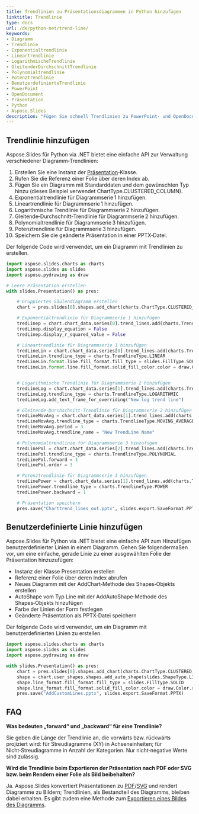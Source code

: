 ```yaml
---
title: Trendlinien zu Präsentationsdiagrammen in Python hinzufügen
linktitle: Trendlinie
type: docs
url: /de/python-net/trend-line/
keywords:
- Diagramm
- Trendlinie
- Exponentialtrendlinie
- Lineartrendlinie
- LogarithmischeTrendlinie
- GleitenderDurchschnittTrendlinie
- Polynomialtrendlinie
- Potenztrendlinie
- BenutzerdefinierteTrendlinie
- PowerPoint
- OpenDocument
- Präsentation
- Python
- Aspose.Slides
description: "Fügen Sie schnell Trendlinien zu PowerPoint- und OpenDocument-Diagrammen mit Aspose.Slides für Python via .NET hinzu und passen Sie sie an – ein praktischer Leitfaden und Codebeispiele zur Verbesserung der Prognosegenauigkeit und zur Einbindung Ihres Publikums."
---
```


## **Trendlinie hinzufügen**
Aspose.Slides für Python via .NET bietet eine einfache API zur Verwaltung verschiedener Diagramm‑Trendlinien:

1. Erstellen Sie eine Instanz der [Präsentation](https://reference.aspose.com/slides/python-net/aspose.slides/presentation/)‑Klasse.  
2. Rufen Sie die Referenz einer Folie über deren Index ab.  
3. Fügen Sie ein Diagramm mit Standarddaten und dem gewünschten Typ hinzu (dieses Beispiel verwendet ChartType.CLUSTERED_COLUMN).  
4. Exponentialtrendlinie für Diagrammserie 1 hinzufügen.  
5. Lineartrendlinie für Diagrammserie 1 hinzufügen.  
6. Logarithmische Trendlinie für Diagrammserie 2 hinzufügen.  
7. Gleitende‑Durchschnitt‑Trendlinie für Diagrammserie 2 hinzufügen.  
8. Polynomialtrendlinie für Diagrammserie 3 hinzufügen.  
9. Potenztrendlinie für Diagrammserie 3 hinzufügen.  
10. Speichern Sie die geänderte Präsentation in einer PPTX‑Datei.

Der folgende Code wird verwendet, um ein Diagramm mit Trendlinien zu erstellen.

```py
import aspose.slides.charts as charts
import aspose.slides as slides
import aspose.pydrawing as draw

# Leere Präsentation erstellen
with slides.Presentation() as pres:

    # Gruppiertes Säulendiagramm erstellen
    chart = pres.slides[0].shapes.add_chart(charts.ChartType.CLUSTERED_COLUMN, 20, 20, 500, 400)

    # Exponentialtrendlinie für Diagrammserie 1 hinzufügen
    tredLinep = chart.chart_data.series[0].trend_lines.add(charts.TrendlineType.EXPONENTIAL)
    tredLinep.display_equation = False
    tredLinep.display_r_squared_value = False

    # Lineartrendlinie für Diagrammserie 1 hinzufügen
    tredLineLin = chart.chart_data.series[0].trend_lines.add(charts.TrendlineType.LINEAR)
    tredLineLin.trendline_type = charts.TrendlineType.LINEAR
    tredLineLin.format.line.fill_format.fill_type = slides.FillType.SOLID
    tredLineLin.format.line.fill_format.solid_fill_color.color = draw.Color.red


    # Logarithmische Trendlinie für Diagrammserie 2 hinzufügen
    tredLineLog = chart.chart_data.series[1].trend_lines.add(charts.TrendlineType.LOGARITHMIC)
    tredLineLog.trendline_type = charts.TrendlineType.LOGARITHMIC
    tredLineLog.add_text_frame_for_overriding("New log trend line")

    # Gleitende‑Durchschnitt‑Trendlinie für Diagrammserie 2 hinzufügen
    tredLineMovAvg = chart.chart_data.series[1].trend_lines.add(charts.TrendlineType.MOVING_AVERAGE)
    tredLineMovAvg.trendline_type = charts.TrendlineType.MOVING_AVERAGE
    tredLineMovAvg.period = 3
    tredLineMovAvg.trendline_name = "New TrendLine Name"

    # Polynomialtrendlinie für Diagrammserie 3 hinzufügen
    tredLinePol = chart.chart_data.series[2].trend_lines.add(charts.TrendlineType.POLYNOMIAL)
    tredLinePol.trendline_type = charts.TrendlineType.POLYNOMIAL
    tredLinePol.forward = 1
    tredLinePol.order = 3

    # Potenztrendlinie für Diagrammserie 3 hinzufügen
    tredLinePower = chart.chart_data.series[1].trend_lines.add(charts.TrendlineType.POWER)
    tredLinePower.trendline_type = charts.TrendlineType.POWER
    tredLinePower.backward = 1

    # Präsentation speichern
    pres.save("Charttrend_lines_out.pptx", slides.export.SaveFormat.PPTX)
```

## **Benutzerdefinierte Linie hinzufügen**
Aspose.Slides für Python via .NET bietet eine einfache API zum Hinzufügen benutzerdefinierter Linien in einem Diagramm. Gehen Sie folgendermaßen vor, um eine einfache, gerade Linie zu einer ausgewählten Folie der Präsentation hinzuzufügen:

- Instanz der Klasse Presentation erstellen  
- Referenz einer Folie über deren Index abrufen  
- Neues Diagramm mit der AddChart‑Methode des Shapes‑Objekts erstellen  
- AutoShape vom Typ Line mit der AddAutoShape‑Methode des Shapes‑Objekts hinzufügen  
- Farbe der Linien der Form festlegen  
- Geänderte Präsentation als PPTX‑Datei speichern  

Der folgende Code wird verwendet, um ein Diagramm mit benutzerdefinierten Linien zu erstellen.

```py
import aspose.slides.charts as charts
import aspose.slides as slides
import aspose.pydrawing as draw

with slides.Presentation() as pres:
    chart = pres.slides[0].shapes.add_chart(charts.ChartType.CLUSTERED_COLUMN, 100, 100, 500, 400)
    shape = chart.user_shapes.shapes.add_auto_shape(slides.ShapeType.LINE, 0, chart.height / 2, chart.width, 0)
    shape.line_format.fill_format.fill_type = slides.FillType.SOLID
    shape.line_format.fill_format.solid_fill_color.color = draw.Color.red
    pres.save("AddCustomLines.pptx", slides.export.SaveFormat.PPTX)
```

## **FAQ**

**Was bedeuten „forward“ und „backward“ für eine Trendlinie?**

Sie geben die Länge der Trendlinie an, die vorwärts bzw. rückwärts projiziert wird: für Streudiagramme (XY) in Achsen­einheiten; für Nicht‑Streudiagramme in Anzahl der Kategorien. Nur nicht‑negative Werte sind zulässig.

**Wird die Trendlinie beim Exportieren der Präsentation nach PDF oder SVG bzw. beim Rendern einer Folie als Bild beibehalten?**

Ja. Aspose.Slides konvertiert Präsentationen zu [PDF](/slides/de/python-net/convert-powerpoint-to-pdf/)/[SVG](/slides/de/python-net/render-a-slide-as-an-svg-image/) und rendert Diagramme zu Bildern; Trendlinien, als Bestandteil des Diagramms, bleiben dabei erhalten. Es gibt zudem eine Methode zum [Exportieren eines Bildes des Diagramms](/slides/de/python-net/create-shape-thumbnails/).
